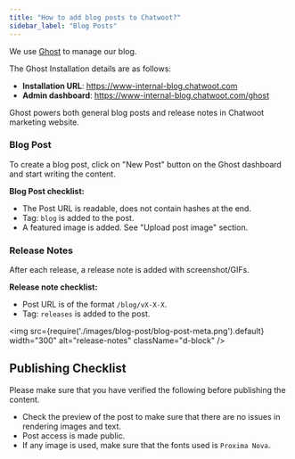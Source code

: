 ```yaml
---
title: "How to add blog posts to Chatwoot?"
sidebar_label: "Blog Posts"
---
```


We use [Ghost](https://www.ghost.org) to manage our blog.

The Ghost Installation details are as follows:

- **Installation URL**: https://www-internal-blog.chatwoot.com
- **Admin dashboard**: https://www-internal-blog.chatwoot.com/ghost

Ghost powers both general blog posts and release notes in Chatwoot marketing website.

### Blog Post

To create a blog post, click on "New Post" button on the Ghost dashboard and start writing the content.

**Blog Post checklist:**
- The Post URL is readable, does not contain hashes at the end.
- Tag: `blog` is added to the post.
- A featured image is added. See "Upload post image" section.

### Release Notes

After each release, a release note is added with screenshot/GIFs.

**Release note checklist:**
- Post URL is of the format `/blog/vX-X-X`.
- Tag: `releases` is added to the post.

<img src={require('./images/blog-post/blog-post-meta.png').default} width="300" alt="release-notes" className="d-block" />

## Publishing Checklist

Please make sure that you have verified the following before publishing the content.

- Check the preview of the post to make sure that there are no issues in rendering images and text.
- Post access is made public.
- If any image is used, make sure that the fonts used is `Proxima Nova`.
